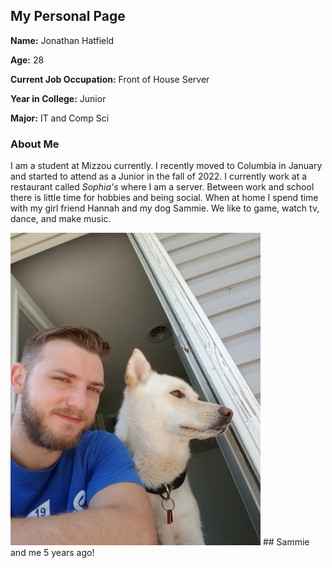 ## My Personal Page

**Name:** Jonathan Hatfield

**Age:** 28

**Current Job Occupation:** Front of House Server

**Year in College:** Junior

**Major:** IT and Comp Sci

### About Me

I am a student at Mizzou currently. I recently moved to Columbia in January and started to attend as a Junior in the fall of 2022. I currently work at a restaurant called _Sophia's_ where I am a server. Between work and school there is little time for hobbies and being social. When at home I spend time with my girl friend Hannah and my dog Sammie. We like to game, watch tv, dance, and make music. 


<img src="sammie_and_me.jpeg" alt="MarineGEO circle logo" style="height: 500px; width:400px;"/>
## Sammie and me 5 years ago!
